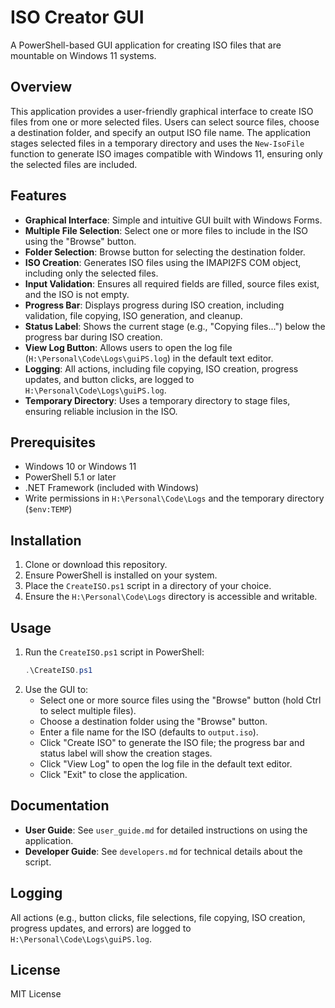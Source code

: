 # ISO Creator GUI

A PowerShell-based GUI application for creating ISO files that are mountable on Windows 11 systems.

## Overview

This application provides a user-friendly graphical interface to create ISO files from one or more selected files. Users can select source files, choose a destination folder, and specify an output ISO file name. The application stages selected files in a temporary directory and uses the `New-IsoFile` function to generate ISO images compatible with Windows 11, ensuring only the selected files are included.

## Features

- **Graphical Interface**: Simple and intuitive GUI built with Windows Forms.
- **Multiple File Selection**: Select one or more files to include in the ISO using the "Browse" button.
- **Folder Selection**: Browse button for selecting the destination folder.
- **ISO Creation**: Generates ISO files using the IMAPI2FS COM object, including only the selected files.
- **Input Validation**: Ensures all required fields are filled, source files exist, and the ISO is not empty.
- **Progress Bar**: Displays progress during ISO creation, including validation, file copying, ISO generation, and cleanup.
- **Status Label**: Shows the current stage (e.g., "Copying files...") below the progress bar during ISO creation.
- **View Log Button**: Allows users to open the log file (`H:\Personal\Code\Logs\guiPS.log`) in the default text editor.
- **Logging**: All actions, including file copying, ISO creation, progress updates, and button clicks, are logged to `H:\Personal\Code\Logs\guiPS.log`.
- **Temporary Directory**: Uses a temporary directory to stage files, ensuring reliable inclusion in the ISO.

## Prerequisites

- Windows 10 or Windows 11
- PowerShell 5.1 or later
- .NET Framework (included with Windows)
- Write permissions in `H:\Personal\Code\Logs` and the temporary directory (`$env:TEMP`)

## Installation

1. Clone or download this repository.
2. Ensure PowerShell is installed on your system.
3. Place the `CreateISO.ps1` script in a directory of your choice.
4. Ensure the `H:\Personal\Code\Logs` directory is accessible and writable.

## Usage

1. Run the `CreateISO.ps1` script in PowerShell:
   ```powershell
   .\CreateISO.ps1
   ```
2. Use the GUI to:
   - Select one or more source files using the "Browse" button (hold Ctrl to select multiple files).
   - Choose a destination folder using the "Browse" button.
   - Enter a file name for the ISO (defaults to `output.iso`).
   - Click "Create ISO" to generate the ISO file; the progress bar and status label will show the creation stages.
   - Click "View Log" to open the log file in the default text editor.
   - Click "Exit" to close the application.

## Documentation

- **User Guide**: See `user_guide.md` for detailed instructions on using the application.
- **Developer Guide**: See `developers.md` for technical details about the script.

## Logging

All actions (e.g., button clicks, file selections, file copying, ISO creation, progress updates, and errors) are logged to `H:\Personal\Code\Logs\guiPS.log`.

## License

MIT License
